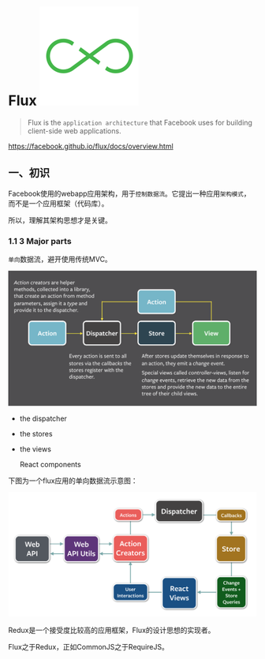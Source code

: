 # Flux <img src="./img/flux_logo.svg">


> Flux is the `application architecture` that Facebook uses for building client-side web applications.

<https://facebook.github.io/flux/docs/overview.html>


## 一、初识

Facebook使用的webapp应用架构，用于`控制数据流`。它提出一种应用`架构模式`，而不是一个应用框架（代码库）。

所以，理解其架构思想才是关键。


### 1.1 3 Major parts

`单向`数据流，避开使用传统MVC。

<img src="./img/flux-simple-f8-diagram-explained-1300w.png" width="700">

* the dispatcher
* the stores
* the views

    React components


下图为一个flux应用的单向数据流示意图：

<img src="./img/flux-diagram-white-background.png" width="700">



Redux是一个接受度比较高的应用框架，Flux的设计思想的实现者。

Flux之于Redux，正如CommonJS之于RequireJS。

